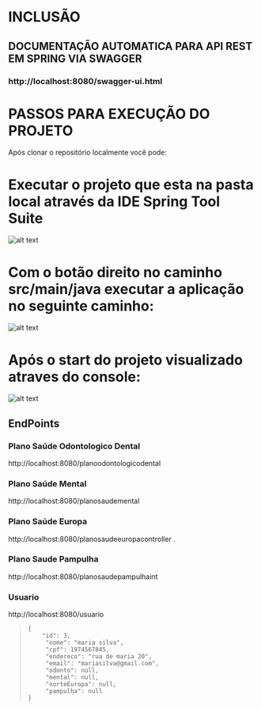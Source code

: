 # INCLUSÃO

## DOCUMENTAÇÃO AUTOMATICA PARA API REST EM SPRING VIA SWAGGER 
### http://localhost:8080/swagger-ui.html

# PASSOS PARA EXECUÇÃO DO PROJETO
Após clonar o repositório localmente você pode:

# Executar o projeto que esta na pasta local através da IDE Spring Tool Suite
![alt text](https://i.imgur.com/2VjsvQy.png)


# Com o botão direito no caminho src/main/java executar a aplicação no seguinte caminho:
![alt text](https://i.imgur.com/DCJx0dt.png)

# Após o start do projeto visualizado atraves do console: 
![alt text](https://i.imgur.com/A8Um7ay.png)

## EndPoints
### Plano Saúde Odontologico Dental
http://localhost:8080/planoodontologicodental

### Plano Saúde Mental
http://localhost:8080/planosaudemental

### Plano Saúde Europa
http://localhost:8080/planosaudeeuropacontroller
.
### Plano Saude Pampulha
http://localhost:8080/planosaudepampulhaint

### Usuario
http://localhost:8080/usuario
>     {
>         "id": 3, 
>          "nome": "maria silva", 
>          "cpf": 1974567845, 
>          "endereco": "rua de maria 20", 
>          "email": "mariasilva@gmail.com", 
>          "odonto": null, 
>          "mental": null, 
>          "norteEuropa": null, 
>          "pampulha": null 
>     }

